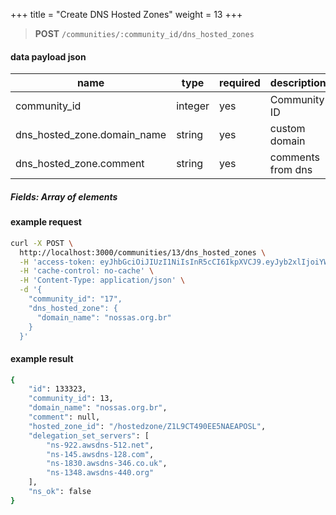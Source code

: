 +++
title = "Create DNS Hosted Zones"
weight = 13
+++

> **POST** `/communities/:community_id/dns_hosted_zones`

#### data payload json

| name | type | required | description |
| ------ | ----- | -------- | ------- |
| community_id | integer | yes | Community ID |
| dns_hosted_zone.domain_name | string | yes | custom domain |
| dns_hosted_zone.comment | string | yes | comments from dns |

##### Fields: Array of elements

#### example request

```bash
curl -X POST \
  http://localhost:3000/communities/13/dns_hosted_zones \
  -H 'access-token: eyJhbGciOiJIUzI1NiIsInR5cCI6IkpXVCJ9.eyJyb2xlIjoiYWRtaW4iLCJ1c2VyX2lkIjozMSwiaWF0IjoxNTE2NzUwNzM1LCJleHAiOjE1MTY4MzcxMzUsImF1ZCI6InBvc3RncmFwaHFsIiwiaXNzIjoicG9zdGdyYXBocWwifQ.XBKLTDk2mu497wU4FSZIuNVScDez5G4aIya2o9nArBs' \
  -H 'cache-control: no-cache' \
  -H 'Content-Type: application/json' \
  -d '{
    "community_id": "17",
    "dns_hosted_zone": {
      "domain_name": "nossas.org.br"
    }
  }'
```

#### example result

```bash
{
	"id": 133323,
	"community_id": 13,
	"domain_name": "nossas.org.br",
	"comment": null,
	"hosted_zone_id": "/hostedzone/Z1L9CT490EE5NAEAPOSL",
	"delegation_set_servers": [
		"ns-922.awsdns-512.net",
		"ns-145.awsdns-128.com",
		"ns-1830.awsdns-346.co.uk",
		"ns-1348.awsdns-440.org"
	],
	"ns_ok": false
}
```
